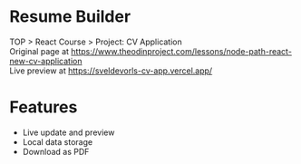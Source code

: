 # Resume Builder

TOP > React Course > Project: CV Application  
Original page at https://www.theodinproject.com/lessons/node-path-react-new-cv-application  
Live preview at https://sveldevorls-cv-app.vercel.app/

# Features  
- Live update and preview
- Local data storage
- Download as PDF
